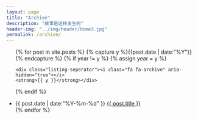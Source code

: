 ```yaml
---
layout: page
title: "Archive"
description: "故事是这样发生的"
header-img: "../img/header/Home3.jpg"
permalink: /archive/
---
```



<ul class="listing">
{% for post in site.posts %}
  {% capture y %}{{post.date | date:"%Y"}}{% endcapture %}
  {% if year != y %}
    {% assign year = y %}
 
    <div class="listing-seperator"><i class="fa fa-archive" aria-hidden="true"></i>
    <strong>{{ y }}</strong></div>
  {% endif %}
  <li class="listing-item">
    <time datetime="{{ post.date | date:"%Y-%m-%d" }}">{{ post.date | date:"%Y-%m-%d" }}</time>
    <a href="{{ post.url }}" title="{{ post.title }}">{{ post.title }}</a>
  </li>
{% endfor %}
</ul>